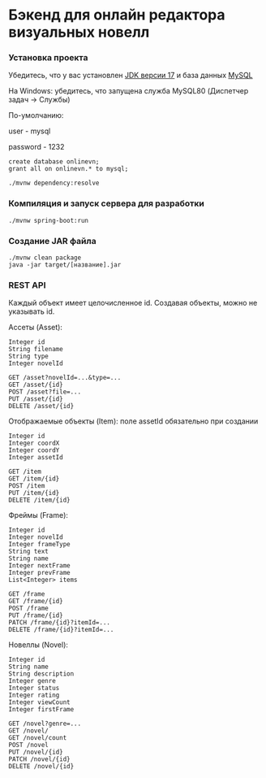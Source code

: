 # Бэкенд для онлайн редактора визуальных новелл

### Установка проекта

Убедитесь, что у вас установлен [JDK версии 17](https://www.oracle.com/java/technologies/downloads/) и база данных [MySQL](https://dev.mysql.com/downloads/installer/)

На Windows: убедитесь, что запущена служба MySQL80 (Диспетчер задач -> Службы)

По-умолчанию:

user - mysql

password - 1232
```
create database onlinevn;
grant all on onlinevn.* to mysql;
```

```
./mvnw dependency:resolve
```

### Компиляция и запуск сервера для разработки

```
./mvnw spring-boot:run
```

### Создание JAR файла

```
./mvnw clean package
java -jar target/[название].jar
```

### REST API
Каждый объект имеет целочисленное id. Создавая объекты, можно не указывать id.

Ассеты (Asset):
```
Integer id
String filename
String type
Integer novelId
```
```
GET /asset?novelId=...&type=...
GET /asset/{id}
POST /asset?file=...
PUT /asset/{id}
DELETE /asset/{id}
```

Отображаемые объекты (Item): поле assetId обязательно при создании
```
Integer id
Integer coordX
Integer coordY
Integer assetId
```
```
GET /item
GET /item/{id}
POST /item
PUT /item/{id}
DELETE /item/{id}
```
Фреймы (Frame):
```
Integer id
Integer novelId
Integer frameType
String text
String name
Integer nextFrame
Integer prevFrame
List<Integer> items
```
```
GET /frame
GET /frame/{id}
POST /frame
PUT /frame/{id}
PATCH /frame/{id}?itemId=...
DELETE /frame/{id}?itemId=...
```
Новеллы (Novel):
```
Integer id
String name
String description
Integer genre
Integer status
Integer rating
Integer viewCount
Integer firstFrame
```
```
GET /novel?genre=...
GET /novel/
GET /novel/count
POST /novel
PUT /novel/{id}
PATCH /novel/{id}
DELETE /novel/{id}
```





